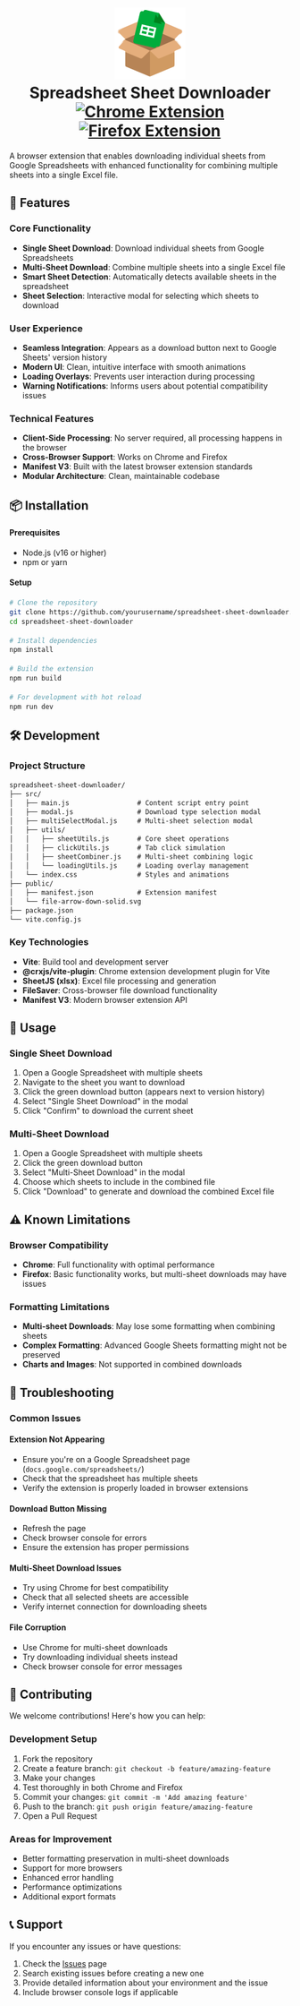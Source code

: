 <h1 align="center" style="border-bottom: 0px;">
    <img src="./src/assets/icon-128.png"/>
    <div>Spreadsheet Sheet Downloader</div>
    <div>
        <a href="https://chromewebstore.google.com/detail/spreadsheet-sheet-downloa/nbfbpapcnlideliiaepaojgdoggpjooo"><img src="https://img.shields.io/badge/Chrome-Extension-brightgreen?logo=googlechrome&logoColor=white" alt="Chrome Extension"/></a>
        <a href="#"><img src="https://img.shields.io/badge/Firefox-Extension-orange?logo=firefox-browser&logoColor=white" alt="Firefox Extension"/></a>
    </div>
</h1>
A browser extension that enables downloading individual sheets from Google Spreadsheets with enhanced functionality for combining multiple sheets into a single Excel file.

## 🚀 Features

### Core Functionality
- **Single Sheet Download**: Download individual sheets from Google Spreadsheets
- **Multi-Sheet Download**: Combine multiple sheets into a single Excel file
- **Smart Sheet Detection**: Automatically detects available sheets in the spreadsheet
- **Sheet Selection**: Interactive modal for selecting which sheets to download

### User Experience
- **Seamless Integration**: Appears as a download button next to Google Sheets' version history
- **Modern UI**: Clean, intuitive interface with smooth animations
- **Loading Overlays**: Prevents user interaction during processing
- **Warning Notifications**: Informs users about potential compatibility issues

### Technical Features
- **Client-Side Processing**: No server required, all processing happens in the browser
- **Cross-Browser Support**: Works on Chrome and Firefox
- **Manifest V3**: Built with the latest browser extension standards
- **Modular Architecture**: Clean, maintainable codebase

## 📦 Installation

#### Prerequisites
- Node.js (v16 or higher)
- npm or yarn

#### Setup
```bash
# Clone the repository
git clone https://github.com/yourusername/spreadsheet-sheet-downloader.git
cd spreadsheet-sheet-downloader

# Install dependencies
npm install

# Build the extension
npm run build

# For development with hot reload
npm run dev
```

## 🛠️ Development

### Project Structure
```
spreadsheet-sheet-downloader/
├── src/
│   ├── main.js                 # Content script entry point
│   ├── modal.js                # Download type selection modal
│   ├── multiSelectModal.js     # Multi-sheet selection modal
│   ├── utils/
│   │   ├── sheetUtils.js       # Core sheet operations
│   │   ├── clickUtils.js       # Tab click simulation
│   │   ├── sheetCombiner.js    # Multi-sheet combining logic
│   │   └── loadingUtils.js     # Loading overlay management
│   └── index.css               # Styles and animations
├── public/
│   ├── manifest.json           # Extension manifest
│   └── file-arrow-down-solid.svg
├── package.json
└── vite.config.js
```

### Key Technologies
- **Vite**: Build tool and development server
- **@crxjs/vite-plugin**: Chrome extension development plugin for Vite
- **SheetJS (xlsx)**: Excel file processing and generation
- **FileSaver**: Cross-browser file download functionality
- **Manifest V3**: Modern browser extension API

## 🎯 Usage

### Single Sheet Download
1. Open a Google Spreadsheet with multiple sheets
2. Navigate to the sheet you want to download
3. Click the green download button (appears next to version history)
4. Select "Single Sheet Download" in the modal
5. Click "Confirm" to download the current sheet

### Multi-Sheet Download
1. Open a Google Spreadsheet with multiple sheets
2. Click the green download button
3. Select "Multi-Sheet Download" in the modal
4. Choose which sheets to include in the combined file
5. Click "Download" to generate and download the combined Excel file

## ⚠️ Known Limitations

### Browser Compatibility
- **Chrome**: Full functionality with optimal performance
- **Firefox**: Basic functionality works, but multi-sheet downloads may have issues

### Formatting Limitations
- **Multi-sheet Downloads**: May lose some formatting when combining sheets
- **Complex Formatting**: Advanced Google Sheets formatting might not be preserved
- **Charts and Images**: Not supported in combined downloads

## 🔧 Troubleshooting

### Common Issues

#### Extension Not Appearing
- Ensure you're on a Google Spreadsheet page (`docs.google.com/spreadsheets/`)
- Check that the spreadsheet has multiple sheets
- Verify the extension is properly loaded in browser extensions

#### Download Button Missing
- Refresh the page
- Check browser console for errors
- Ensure the extension has proper permissions

#### Multi-Sheet Download Issues
- Try using Chrome for best compatibility
- Check that all selected sheets are accessible
- Verify internet connection for downloading sheets

#### File Corruption
- Use Chrome for multi-sheet downloads
- Try downloading individual sheets instead
- Check browser console for error messages

## 🤝 Contributing

We welcome contributions! Here's how you can help:

### Development Setup
1. Fork the repository
2. Create a feature branch: `git checkout -b feature/amazing-feature`
3. Make your changes
4. Test thoroughly in both Chrome and Firefox
5. Commit your changes: `git commit -m 'Add amazing feature'`
6. Push to the branch: `git push origin feature/amazing-feature`
7. Open a Pull Request

### Areas for Improvement
- Better formatting preservation in multi-sheet downloads
- Support for more browsers
- Enhanced error handling
- Performance optimizations
- Additional export formats

## 📞 Support

If you encounter any issues or have questions:

1. Check the [Issues](https://github.com/dwarjie/spreadsheet-sheet-downloader/issues) page
2. Search existing issues before creating a new one
3. Provide detailed information about your environment and the issue
4. Include browser console logs if applicable
